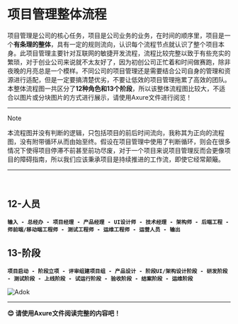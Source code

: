 # 项目管理整体流程
项目管理是公司的核心任务，项目是公司业务的业务，在时间的顺序里，项目是一个**有条理的整体**，具有一定的规则流向，认识每个流程节点就认识了整个项目本身。此项目管理主要针对互联网的敏捷开发流程，流程比较完整以致于有些充实的繁琐，对于创业公司来说就不太友好了，因为初创公司正忙着和时间做赛跑，除非夜晚的月亮总是一个模样。不同公司的项目管理还是需要结合公司自身的管理和资源进行适配，但是一定要搞清楚优劣，不要让低效的项目管理拖累了高效的团队。本整体流程图一共区分了**12种角色和13个阶段**，所以该整体流程图比较大，不适合以图片或分块图片的方式进行展示，请使用Axure文件进行阅览！

---

> [!NOTE]
> 本流程图并没有判断的逻辑，只包括项目的前后时间流向，我称其为正向的流程图，没有附带循环从而由始至终。假设在项目管理中使用了判断循环，则会在很多情况下使得项目停滞不前甚至前功尽废，对于一个项目来说项目管理反而会更像项目的障碍指南，所以我们应该秉承项目是持续推进的工作流，即使它经常颠簸。

---
<br>

## 12-人员

**```输入 - 总经办 - 项目经理 - 产品经理 - UI设计师 - 技术经理 - 架构师 - 后端工程 - 师前端/移动端工程师 - 测试工程师 - 运维工程师 - 运营人员 - 输出```**

## 13-阶段

**```项目启动 - 阶段立项 - 评审组建项目组 - 产品设计 - 阶段UI/架构设计阶段 - 研发阶段 - 测试阶段 - 上线阶段 - 试运行阶段 - 验收阶段 - 结案阶段 - 运维阶段```**

![Adok](https://github.com/PM-Geeker-ORG/Adok/assets/143123392/e9e214e9-1e98-4cc9-9480-4b15c93f9666)

---

**😊 请使用Axure文件阅读完整的内容吧！**
